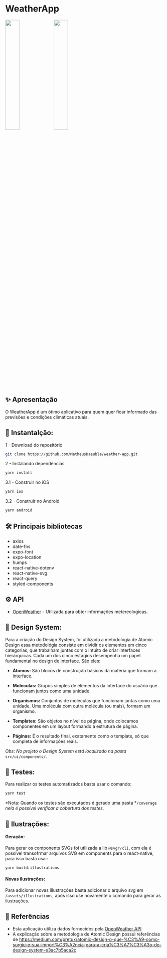 # WeatherApp


<div class="row">
  <img src="https://user-images.githubusercontent.com/19613330/177512053-91ec203e-fab9-445b-8102-d8b38e24b115.gif" width="30%" height="30%" />
  <img src="https://user-images.githubusercontent.com/19613330/177518442-ea11ea24-e795-4994-a57e-93abdc2ef723.gif" width="30%" height="30%" />
<div>


## ✨ Apresentação 
O WeatherApp é um ótimo aplicativo para quem quer ficar informado das previsões e condições climáticas atuais.


## 🚀 Instantalção:

1 - Download do repositório
```sh
git clone https://github.com/MatheusDaeuble/weather-app.git
```

2 - Instalando dependências
```sh
yarn install
```

3.1 - Construir no iOS
```sh
yarn ios
```

3.2 - Construir no Android
```sh
yarn android
```
## 🛠️ Principais bibliotecas

- axios
- date-fns
- expo-font
- expo-location
- humps
- react-native-dotenv
- react-native-svg
- react-query
- styled-components


## ⚙️ API

- [OpenWeather](https://openweathermap.org/api) - Utilizada para obter informações metereologicas.


## 📱 Design System:

Para a criação do Design System, foi utilizada a metodologia de Atomic Design essa metodológia consiste em dividir os elementos em cinco categorias, que trabalham juntas com o intuito de criar interfaces hierárquicas. Cada um dos cinco estágios desempenha um papel fundamental no design de interface. São eles:

- **Átomos:** São blocos de construção básicos da matéria que formam a interface.

- **Moleculas:** Grupos simples de elementos da interface do usuário que funcionam juntos como uma unidade.

- **Organismos:** Conjuntos de moléculas que funcionam juntas como uma unidade. Uma molécula com outra molécula (ou mais), formam um organismo.

- **Templates:** São objetos no nível de página, onde colocamos componentes em um layout formando a estrutura de página.

- **Páginas:** É o resultado final, exatamente como o template, só que completa de informações reais.

*Obs: No projeto o Design System está localizado na pasta* `src/ui/components/`.


## 🧪 Testes:


Para realizar os testes automatizados basta usar o comando:
```sh
yarn test
```
*Nota: Quando os testes são executados é gerado uma pasta *`/coverage` *nela é possível verificar a cobertura dos testes.*

## 🌄 Ilustrações:

#### Geração:
Para gerar os components SVGs foi utilizada a lib `@svgr/cli`, com ela é possível transofrmar arquivos SVG em components para o react-native, para isso basta usar:
```sh
yarn build:illustrations
```
#### Novas ilustrações:
Para adicionar novas illustrações basta adicionar o arquivo svg em `/assets/illustrations`, após isso use novamente o comando para gerar as ilustrações.


## 📘 Referências

- Esta aplicação utiliza dados fornecidos pela [OpenWeather API](https://openweathermap.org/api) 
- A explicação sobre a metodologia de Atomic Design possui referências de https://medium.com/pretux/atomic-design-o-que-%C3%A9-como-surgiu-e-sua-import%C3%A2ncia-para-a-cria%C3%A7%C3%A3o-do-design-system-e3ac7b5aca2c

